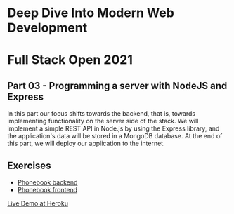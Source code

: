 # Deep Dive Into Modern Web Development

# Full Stack Open 2021

## Part 03 - Programming a server with NodeJS and Express

In this part our focus shifts towards the backend, that is, towards implementing functionality on the server side of the stack. We will implement a simple REST API in Node.js by using the Express library, and the application's data will be stored in a MongoDB database. At the end of this part, we will deploy our application to the internet.

## Exercises

- [Phonebook backend](./phonebook-backend)
- [Phonebook frontend](./phonebook-frontend)

[Live Demo at Heroku](https://guarded-forest-85189.herokuapp.com/)
